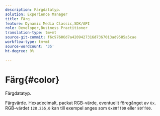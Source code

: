 ```yaml
---
description: Färgdatatyp.
solution: Experience Manager
title: Färg
feature: Dynamic Media Classic,SDK/API
role: Developer,Business Practitioner
translation-type: tm+mt
source-git-commit: f6c97606d7a4209427316d7367013ad9585a5cae
workflow-type: tm+mt
source-wordcount: '35'
ht-degree: 0%

---
```



# Färg{#color}

Färgdatatyp.

Färgvärde. Hexadecimalt, packat RGB-värde, eventuellt föregånget av `0x`. RGB-värdet `128,255,0` kan till exempel anges som `0x80ff00` eller `80ff00`.
